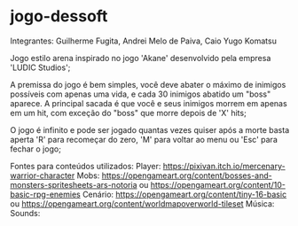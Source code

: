 # jogo-dessoft

Integrantes: Guilherme Fugita, Andrei Melo de Paiva, Caio Yugo Komatsu

Jogo estilo arena inspirado no jogo 'Akane' desenvolvido pela empresa 'LUDIC Studios';

A premissa do jogo é bem simples, você deve abater o máximo de inimigos possíveis com apenas uma vida, e cada 30 inimigos abatido um "boss" aparece. A principal sacada é que você e seus inimigos morrem em apenas em um hit, com exceção do "boss" que morre depois de 'X' hits;

O jogo é infinito e pode ser jogado quantas vezes quiser após a morte basta aperta 'R' para recomeçar do zero, 'M' para voltar ao menu ou 'Esc' para fechar o jogo;







Fontes para conteúdos utilizados:
    Player: https://pixivan.itch.io/mercenary-warrior-character
    Mobs: https://opengameart.org/content/bosses-and-monsters-spritesheets-ars-notoria ou https://opengameart.org/content/10-basic-rpg-enemies
    Cenário: https://opengameart.org/content/tiny-16-basic ou https://opengameart.org/content/worldmapoverworld-tileset
    Música:
    Sounds: 